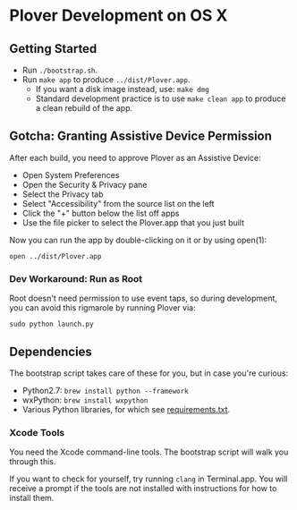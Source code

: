 # Plover Development on OS X

## Getting Started
- Run `./bootstrap.sh`.
- Run `make app` to produce `../dist/Plover.app`.
  - If you want a disk image instead, use: `make dmg`
  - Standard development practice is to use `make clean app` to produce
    a clean rebuild of the app.


## Gotcha: Granting Assistive Device Permission
After each build, you need to approve Plover as an Assistive Device:

- Open System Preferences
- Open the Security & Privacy pane
- Select the Privacy tab
- Select "Accessibility" from the source list on the left
- Click the "+" button below the list off apps
- Use the file picker to select the Plover.app that you just built

Now you can run the app by double-clicking on it
or by using open(1):

    open ../dist/Plover.app

### Dev Workaround: Run as Root
Root doesn't need permission to use event taps,
so during development, you can avoid this rigmarole by running Plover via:

```
sudo python launch.py
```


## Dependencies
The bootstrap script takes care of these for you, but in case you're curious:

- Python2.7: `brew install python --framework`
- wxPython: `brew install wxpython`
- Various Python libraries, for which see
  [requirements.txt](./requirements.txt).


### Xcode Tools
You need the Xcode command-line tools.
The bootstrap script will walk you through this.

If you want to check for yourself, try running `clang` in Terminal.app.
You will receive a prompt if the tools are not installed
with instructions for how to install them.
